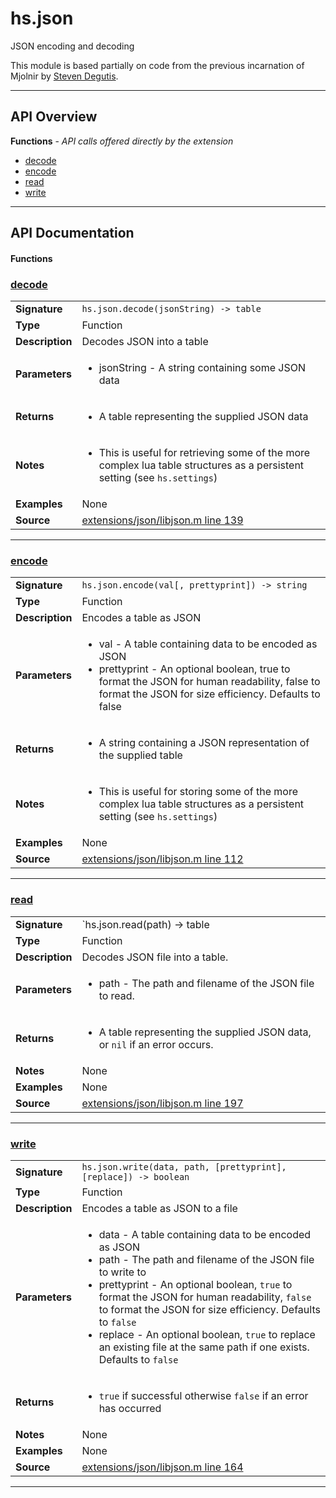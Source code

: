 # hs.json

JSON encoding and decoding

This module is based partially on code from the previous incarnation of Mjolnir by [Steven Degutis](https://github.com/sdegutis/).


---

## API Overview
**Functions** - _API calls offered directly by the extension_
 * [decode](#decode)
 * [encode](#encode)
 * [read](#read)
 * [write](#write)


---

## API Documentation

#### Functions


### [decode](#decode)

|                                             |                                                                                     |
| --------------------------------------------|-------------------------------------------------------------------------------------|
| **Signature**                               | `hs.json.decode(jsonString) -> table`                                                                    |
| **Type**                                    | Function                                                                     |
| **Description**                             | Decodes JSON into a table                                                                     |
| **Parameters**                              | <ul><li>jsonString - A string containing some JSON data</li></ul> |
| **Returns**                                 | <ul><li>A table representing the supplied JSON data</li></ul>          |
| **Notes**                                   | <ul><li>This is useful for retrieving some of the more complex lua table structures as a persistent setting (see `hs.settings`)</li></ul> |
| **Examples**                                | None |
| **Source**                                  | [extensions/json/libjson.m line 139](https://github.com/CommandPost/CommandPost-App/blob/master/extensions/json/libjson.m#L139) |

---


### [encode](#encode)

|                                             |                                                                                     |
| --------------------------------------------|-------------------------------------------------------------------------------------|
| **Signature**                               | `hs.json.encode(val[, prettyprint]) -> string`                                                                    |
| **Type**                                    | Function                                                                     |
| **Description**                             | Encodes a table as JSON                                                                     |
| **Parameters**                              | <ul><li>val - A table containing data to be encoded as JSON</li><li>prettyprint - An optional boolean, true to format the JSON for human readability, false to format the JSON for size efficiency. Defaults to false</li></ul> |
| **Returns**                                 | <ul><li>A string containing a JSON representation of the supplied table</li></ul>          |
| **Notes**                                   | <ul><li>This is useful for storing some of the more complex lua table structures as a persistent setting (see `hs.settings`)</li></ul> |
| **Examples**                                | None |
| **Source**                                  | [extensions/json/libjson.m line 112](https://github.com/CommandPost/CommandPost-App/blob/master/extensions/json/libjson.m#L112) |

---


### [read](#read)

|                                             |                                                                                     |
| --------------------------------------------|-------------------------------------------------------------------------------------|
| **Signature**                               | `hs.json.read(path) -> table | nil`                                                                    |
| **Type**                                    | Function                                                                     |
| **Description**                             | Decodes JSON file into a table.                                                                     |
| **Parameters**                              | <ul><li>path - The path and filename of the JSON file to read.</li></ul> |
| **Returns**                                 | <ul><li>A table representing the supplied JSON data, or `nil` if an error occurs.</li></ul>          |
| **Notes**                                   | None |
| **Examples**                                | None |
| **Source**                                  | [extensions/json/libjson.m line 197](https://github.com/CommandPost/CommandPost-App/blob/master/extensions/json/libjson.m#L197) |

---


### [write](#write)

|                                             |                                                                                     |
| --------------------------------------------|-------------------------------------------------------------------------------------|
| **Signature**                               | `hs.json.write(data, path, [prettyprint], [replace]) -> boolean`                                                                    |
| **Type**                                    | Function                                                                     |
| **Description**                             | Encodes a table as JSON to a file                                                                     |
| **Parameters**                              | <ul><li>data - A table containing data to be encoded as JSON</li><li>path - The path and filename of the JSON file to write to</li><li>prettyprint - An optional boolean, `true` to format the JSON for human readability, `false` to format the JSON for size efficiency. Defaults to `false`</li><li>replace - An optional boolean, `true` to replace an existing file at the same path if one exists. Defaults to `false`</li></ul> |
| **Returns**                                 | <ul><li>`true` if successful otherwise `false` if an error has occurred</li></ul>          |
| **Notes**                                   | None |
| **Examples**                                | None |
| **Source**                                  | [extensions/json/libjson.m line 164](https://github.com/CommandPost/CommandPost-App/blob/master/extensions/json/libjson.m#L164) |

---

